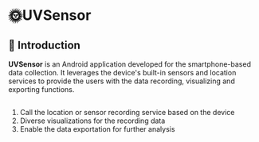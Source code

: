 # 🌞UVSensor
## 📖 Introduction
**UVSensor** is an Android application developed for the smartphone-based data collection. It leverages the device's built-in sensors and location services to provide the users with the data recording, visualizing and exporting functions.
##
1. Call the location or sensor recording service based on the device
2. Diverse visualizations for the recording data
3. Enable the data exportation for further analysis
